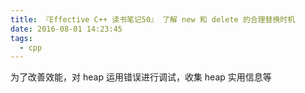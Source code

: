 ```yaml
---
title: 『Effective C++ 读书笔记50』 了解 new 和 delete 的合理替换时机
date: 2016-08-01 14:23:45
tags:
  - cpp
---
```



为了改善效能，对 heap 运用错误进行调试，收集 heap 实用信息等

